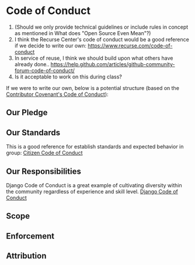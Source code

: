 # Code of Conduct

1. (Should we only provide technical guidelines or include rules in concept as mentioned in What does "Open Source Even Mean"?)
2. I think the Recurse Center's code of conduct would be a good reference if we decide to write our own: https://www.recurse.com/code-of-conduct
3. In service of reuse, I think we should build upon what others have already done.. https://help.github.com/articles/github-community-forum-code-of-conduct/
4. Is it acceptable to work on this during class?


If we were to write our own, below is a potential structure (based on the [Contributor Covenant's Code of Conduct](https://www.contributor-covenant.org/version/1/4/code-of-conduct.txt)):

## Our Pledge

## Our Standards

This is a good reference for establish standards and expected behavior in group: [Citizen Code of Conduct](http://citizencodeofconduct.org/)

## Our Responsibilities

Django Code of Conduct is a great example of cultivating diversity within the community regardless of experience and skill level. [Django Code of Conduct](https://www.djangoproject.com/conduct/)

## Scope

## Enforcement

## Attribution
